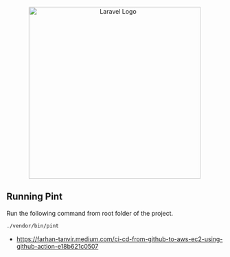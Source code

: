 <p align="center"><a href="https://nxgeninventors.com/" target="_blank"><img src="https://raw.githubusercontent.com/nxgeninventors/simba/main/public/images/simba.svg" width="400" alt="Laravel Logo"></a></p>


## Running Pint

Run the following command from root folder of the project. 

```bash
./vendor/bin/pint
```

- https://farhan-tanvir.medium.com/ci-cd-from-github-to-aws-ec2-using-github-action-e18b621c0507